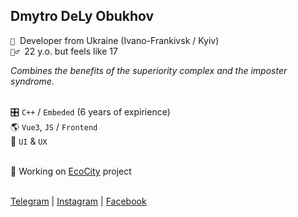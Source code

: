 ## Dmytro DeLy Obukhov

`🤪`&nbsp; Developer from Ukraine (Ivano-Frankivsk / Kyiv)   
`🤷‍♂️`&nbsp; 22 y.o. but feels like 17       

_Combines the benefits of the superiority complex and the imposter syndrome._
<br><br>

🎛 `C++` / `Embeded` (6 years of expirience)  
🌎 `Vue3`, `JS` / `Frontend`    
🎨 `UI` & `UX`    
<br>

💼 Working on [EcoCity](https://eco-city.org.ua/) project   
<br>

[Telegram](https://t.me/delydreamer) | [Instagram](https://instagram.com/delydreamer) | [Facebook](https://www.facebook.com/DeLyDreamer)

